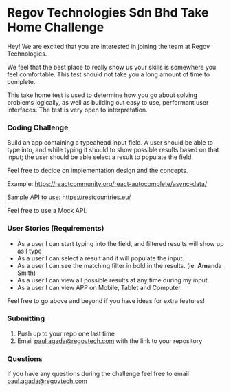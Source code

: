 # Regov Technologies Sdn Bhd Take Home Challenge

Hey! We are excited that you are interested in joining the team at Regov Technologies.

We feel that the best place to really show us your skills is somewhere you feel comfortable. This test should not take you a long amount of time to complete.

This take home test is used to determine how you go about solving problems logically, as well as building out easy to use, performant user interfaces. The test is very open to interpretation.

### Coding Challenge

Build an app containing a typeahead input field.
A user should be able to type into, and while typing it should to show possible results based on that input; the user should be able select a result to populate the field.

Feel free to decide on implementation design and the concepts.

Example: https://reactcommunity.org/react-autocomplete/async-data/

Sample API to use: https://restcountries.eu/

Feel free to use a Mock API.

### User Stories (Requirements)

- As a user I can start typing into the field, and filtered results will show up as I type
- As a user I can select a result and it will populate the input.
- As a user I can see the matching filter in bold in the results. (ie. **Ama**nda Smith)
- As a user I can view all possible results at any time during my input.
- As a user I can view APP on Mobile, Tablet and Computer.

Feel free to go above and beyond if you have ideas for extra features!

### Submitting

1. Push up to your repo one last time
2. Email paul.agada@regovtech.com with the link to your repository

### Questions

If you have any questions during the challenge feel free to email paul.agada@regovtech.com
